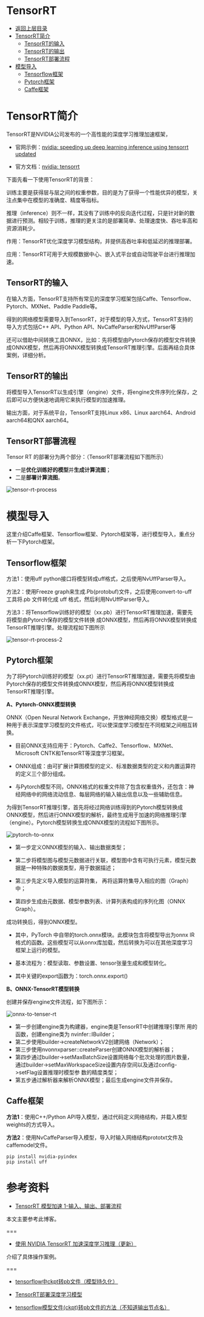 # TensorRT

* [返回上层目录](../model-deployment.md)
* [TensorRT简介](#TensorRT简介)
  * [TensorRT的输入](#TensorRT的输入)
  * [TensorRT的输出](#TensorRT的输出)
  * [TensorRT部署流程](#TensorRT部署流程)
* [模型导入](#模型导入)
  * [Tensorflow框架](#Tensorflow框架)
  * [Pytorch框架](#Pytorch框架)
  * [Caffe框架](#Caffe框架)

# TensorRT简介

TensorRT是NVIDIA公司发布的一个高性能的深度学习推理加速框架，

* 官网示例：[nvidia: speeding up deep learning inference using tensorrt updated](https://developer.nvidia.com/zh-cn/blog/speeding-up-deep-learning-inference-using-tensorrt-updated/)

* 官方文档：[nvidia: tensorrt](https://docs.nvidia.com/deeplearning/tensorrt/archives/index.html)

下面先看一下使用TensorRT的背景：

训练主要是获得层与层之间的权重参数，目的是为了获得一个性能优异的模型，关注点集中在模型的准确度、精度等指标。

推理（inference）则不一样，其没有了训练中的反向迭代过程，只是针对新的数据进行预测。相较于训练，推理的更关注的是部署简单、处理速度快、吞吐率高和资源消耗少。

作用：TensorRT优化深度学习模型结构，并提供高吞吐率和低延迟的推理部署。

应用：TensorRT可用于大规模数据中心、嵌入式平台或自动驾驶平台进行推理加速。

## TensorRT的输入

在输入方面，TensorRT支持所有常见的深度学习框架包括Caffe、Tensorflow、Pytorch、MXNet、Paddle Paddle等。

得到的网络模型需要导入到TensorRT，对于模型的导入方式，TensorRT支持的导入方式包括C++ API、Python API、NvCaffeParser和NvUffParser等

还可以借助中间转换工具ONNX，比如：先将模型由Pytorch保存的模型文件转换成ONNX模型，然后再将ONNX模型转换成TensorRT推理引擎。后面再结合具体案例，详细分析。

## TensorRT的输出

将模型导入TensorRT以生成引擎（engine）文件，将engine文件序列化保存，之后即可以方便快速地调用它来执行模型的加速推理。

输出方面，对于系统平台，TensorRT支持Linux x86、Linux aarch64、Android aarch64和QNX  aarch64。

## TensorRT部署流程

Tensor RT 的部署分为两个部分：（TensorRT部署流程如下图所示）

- 一是**优化训练好的模型**并**生成计算流图**；
- 二是**部署计算流图**。

![tensor-rt-process](pic/tensor-rt-process.png)

# 模型导入

这里介绍Caffe框架、Tensorflow框架、Pytorch框架等，进行模型导入，重点分析一下Pytorch框架。

## Tensorflow框架

方法1：使用uff python接口将模型转成uff格式，之后使用NvUffParser导入。

方法2：使用Freeze graph来生成.Pb(protobuf)文件，之后使用convert-to-uff 工具将.pb 文件转化成 uff 格式，然后利用NvUffParser导入。

方法3：将Tensorflow训练好的模型（xx.pb）进行TensorRT推理加速，需要先将模型由Pytorch保存的模型文件转换 成ONNX模型，然后再将ONNX模型转换成TensorRT推理引擎。处理流程如下图所示



![tensor-rt-process-2](pic/tensor-rt-process-2.png)

## Pytorch框架

为了将Pytorch训练好的模型（xx.pt）进行TensorRT推理加速，需要先将模型由Pytorch保存的模型文件转换成ONNX模型，然后再将ONNX模型转换成TensorRT推理引擎。

**A、Pytorch-ONNX模型转换**

ONNX（Open Neural Network Exchange，开放神经网络交换）模型格式是一种用于表示深度学习模型的文件格式，可以使深度学习模型在不同框架之间相互转换。

* 目前ONNX支持应用于：Pytorch、Caffe2、Tensorflow、MXNet、Microsoft CNTK和TensorRT等深度学习框架。

* ONNX组成：由可扩展计算图模型的定义、标准数据类型的定义和内置运算符的定义三个部分组成。

* 与Pytorch模型不同，ONNX格式的权重文件除了包含权重值外，还包含：神经网络中的网络流动信息、每层网络的输入输出信息以及一些辅助信息。

为得到TensorRT推理引擎，首先将经过网络训练得到的Pytorch模型转换成ONNX模型，然后进行ONNX模型的解析，最终生成用于加速的网络推理引擎（engine）。Pytorch模型转换生成ONNX模型的流程如下图所示。

![pytorch-to-onnx](pic/pytorch-to-onnx.png)

* 第一步定义ONNX模型的输入、输出数据类型；

* 第二步将模型图与模型元数据进行关联，模型图中含有可执行元素，模型元数据是一种特殊的数据类型，用于数据描述；

* 第三步先定义导入模型的运算符集， 再将运算符集导入相应的图（Graph）中；

* 第四步生成由元数据、模型参数列表、计算列表构成的序列化图（ONNX Graph）。

成功转换后，得到ONNX模型。

* 其中，PyTorch 中自带的torch.onnx模块。此模块包含将模型导出为onnx IR格式的函数。这些模型可以从onnx库加载，然后转换为可以在其他深度学习框架上运行的模型。

* 基本流程为：模型读取、参数设置、tensor张量生成和模型转化。

* 其中关键的export函数为：torch.onnx.export()

**B、ONNX-TensorRT模型转换**

创建并保存engine文件流程，如下图所示：

![onnx-to-tenser-rt](pic/onnx-to-tenser-rt.png)

* 第一步创建engine类为构建器，engine类是TensorRT中创建推理引擎所 用的函数，创建engine类为 nvinfer::IBuilder；
* 第二步使用builder->createNetworkV2创建网络（Network）；
* 第三步使用nvonnxparser::createParser创建ONNX模型的解析器；
* 第四步通过builder->setMaxBatchSize设置网络每个批次处理的图片数量，通过builder->setMaxWorkspaceSize设置内存空间以及通过config->setFlag设置推理时模型参 数的精度类型；
* 第五步通过解析器来解析ONNX模型；最后生成engine文件并保存。

## Caffe框架

**方法1**：使用C++/Python API导入模型，通过代码定义网络结构，并载入模型weights的方式导入。

**方法2**：使用NvCaffeParser导入模型，导入时输入网络结构prototxt文件及caffemodel文件。





```shell
pip install nvidia-pyindex
pip install uff
```



# 参考资料

* [TensorRT 模型加速 1-输入、输出、部署流程](https://blog.csdn.net/qq_41204464/article/details/123998448)

本文主要参考此博客。

===

* [使用 NVIDIA TensorRT 加速深度学习推理（更新）](https://developer.nvidia.com/zh-cn/blog/speeding-up-deep-learning-inference-using-tensorrt-updated/)

介绍了具体操作案例。

===

* [tensorflow中ckpt转pb文件（模型持久化）](https://zhuanlan.zhihu.com/p/147658249)

- [TensorRT部署深度学习模型](https://zhuanlan.zhihu.com/p/84125533)

* [tensorflow模型文件(ckpt)转pb文件的方法（不知道输出节点名）](http://www.kaotop.com/it/19844.html)


